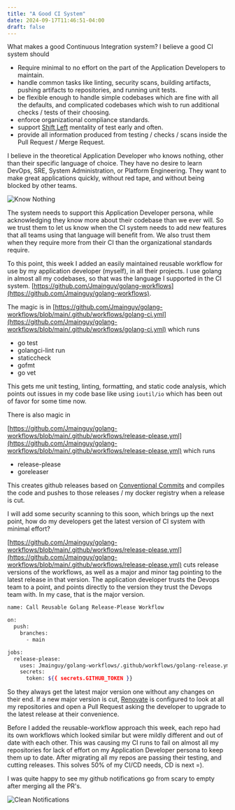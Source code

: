 ```yaml
---
title: "A Good CI System"
date: 2024-09-17T11:46:51-04:00
draft: false
---
```


What makes a good Continuous Integration system? I believe a good CI system should

* Require minimal to no effort on the part of the Application Developers to maintain.
* handle common tasks like linting, security scans, building artifacts, pushing artifacts to repositories, and running unit tests. 
* be flexible enough to handle simple codebases which are fine with all the defaults, and complicated codebases which wish to run additional checks / tests of their choosing.
* enforce organizational compliance standards.
* support [Shift Left](https://en.wikipedia.org/wiki/Shift-left_testing) mentality of test early and often.
* provide all information produced from testing / checks / scans inside the Pull Request / Merge Request.

I believe in the theoretical Application Developer who knows nothing, other than their specific language of choice. They have no desire to learn DevOps, SRE, System Administration, or Platform Engineering. They want to make great applications quickly, without red tape, and without being blocked by other teams.

![Know Nothing](/images/903.jpg)

The system needs to support this Application Developer persona, while acknowledging they know more about their codebase than we ever will. So we trust them to let us know when the CI system needs to add new features that all teams using that language will benefit from. We also trust them when they require more from their CI than the organizational standards require.

To this point, this week I added an easily maintained reusable workflow for use by my application developer (myself), in all their projects. I use golang in almost all my codebases, so that was the language I supported in the CI system. [https://github.com/Jmainguy/golang-workflows](https://github.com/Jmainguy/golang-workflows). 

The magic is in [https://github.com/Jmainguy/golang-workflows/blob/main/.github/workflows/golang-ci.yml](https://github.com/Jmainguy/golang-workflows/blob/main/.github/workflows/golang-ci.yml) which runs 
* go test
* golangci-lint run
* staticcheck
* gofmt
* go vet
  
This gets me unit testing, linting, formatting, and static code analysis, which points out issues in my code base like using `ioutil/io` which has been out of favor for some time now.

There is also magic in

[https://github.com/Jmainguy/golang-workflows/blob/main/.github/workflows/release-please.yml](https://github.com/Jmainguy/golang-workflows/blob/main/.github/workflows/release-please.yml) which runs

* release-please
* goreleaser

This creates github releases based on [Conventional Commits](https://www.conventionalcommits.org/en/v1.0.0/) and compiles the code and pushes to those releases / my docker registry when a release is cut.

I will add some security scanning to this soon, which brings up the next point, how do my developers get the latest version of CI system with minimal effort?

[https://github.com/Jmainguy/golang-workflows/blob/main/.github/workflows/release-please.yml](https://github.com/Jmainguy/golang-workflows/blob/main/.github/workflows/release-please.yml) cuts release versions of the workflows, as well as a major and minor tag pointing to the latest release in that version. The application developer trusts the Devops team to a point, and points directly to the version they trust the Devops team with. In my case, that is the major version. 

```bash
name: Call Reusable Golang Release-Please Workflow

on:
  push:
    branches:
      - main

jobs:
  release-please:
    uses: Jmainguy/golang-workflows/.github/workflows/golang-release.yml@v1
    secrets:
      token: ${{ secrets.GITHUB_TOKEN }}
```

So they always get the latest major version one without any changes on their end. If a new major version is cut, [Renovate](https://github.com/renovatebot/renovate) is configured to look at all my repositories and open a Pull Request asking the developer to upgrade to the latest release at their convenience. 

Before I added the reusable-workflow approach this week, each repo had its own workflows which looked similar but were mildly different and out of date with each other. This was causing my CI runs to fail on almost all my repositories for lack of effort on my Application Developer persona to keep them up to date. After migrating all my repos are passing their testing, and cutting releases. This solves 50% of my CI/CD needs, CD is next =).

I was quite happy to see my github notifications go from scary to empty after merging all the PR's.

 ![Clean Notifications](/images/clean-notifications.png)
